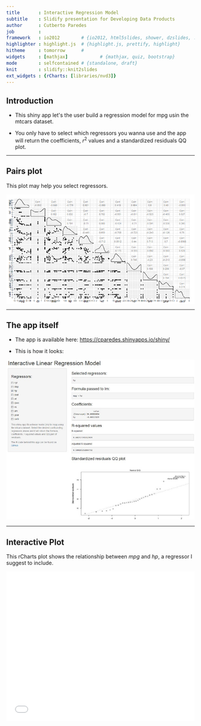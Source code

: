 ```yaml
---
title       : Interactive Regression Model
subtitle    : Slidify presentation for Developing Data Products
author      : Cutberto Paredes
job         : 
framework   : io2012        # {io2012, html5slides, shower, dzslides, ...}
highlighter : highlight.js  # {highlight.js, prettify, highlight}
hitheme     : tomorrow      # 
widgets     : [mathjax]            # {mathjax, quiz, bootstrap}
mode        : selfcontained # {standalone, draft}
knit        : slidify::knit2slides
ext_widgets : {rCharts: [libraries/nvd3]}
---
```


## Introduction

- This shiny app let's the user build a regression model for mpg usin the mtcars
dataset.

- You only have to select which regressors you wanna use and the app will return
the coefficients, $r^2$ values and a standardized residuals QQ plot.

---
## Pairs plot

This plot may help you select regressors.

<img src="assets/fig/ggpairs-1.png" title="plot of chunk ggpairs" alt="plot of chunk ggpairs" style="display: block; margin: auto;" />

---
## The app itself

- The app is available here: https://cparedes.shinyapps.io/shiny/

- This is how it looks:

<center><img src=figure/shinny.jpg></center>

---
## Interactive Plot

This rCharts plot shows the relationship between $mpg$ and $hp$, a regressor I 
suggest to include.

<iframe src=' assets/fig/plot-1.html ' scrolling='no' frameBorder='0' seamless class='rChart polycharts ' id=iframe- chart1ff0787d4e98 ></iframe> <style>iframe.rChart{ width: 100%; height: 400px;}</style>
